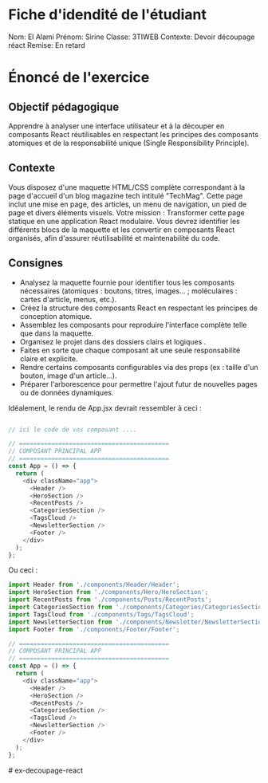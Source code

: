# Fiche d'idendité de l'étudiant

Nom: El Alami
Prénom: Sirine
Classe: 3TIWEB
Contexte: Devoir découpage réact
Remise: En retard




# Énoncé de l'exercice
## Objectif pédagogique
Apprendre à analyser une interface utilisateur et à la découper en composants React réutilisables en respectant les principes des composants atomiques et de la responsabilité unique (Single Responsibility Principle).
## Contexte
Vous disposez d'une maquette HTML/CSS complète correspondant à la page d'accueil d'un blog magazine tech intitulé "TechMag". Cette page inclut une mise en page, des articles, un menu de navigation, un pied de page et divers éléments visuels.
Votre mission : Transformer cette page statique en une application React modulaire. Vous devrez identifier les différents blocs de la maquette et les convertir en composants React organisés, afin d'assurer réutilisabilité et maintenabilité du code.
## Consignes
- Analysez la maquette fournie pour identifier tous les composants nécessaires (atomiques : boutons, titres, images... ; moléculaires : cartes d'article, menus, etc.).
- Créez la structure des composants React en respectant les principes de conception atomique.
- Assemblez les composants pour reproduire l'interface complète telle que dans la maquette.
- Organisez le projet dans des dossiers clairs et logiques .
- Faites en sorte que chaque composant ait une seule responsabilité claire et explicite.
- Rendre certains composants configurables via des props (ex : taille d'un bouton, image d'un article...).
- Préparer l'arborescence pour permettre l'ajout futur de nouvelles pages ou de données dynamiques.


Idéalement, le rendu de App.jsx devrait ressembler à ceci :


```javascript

// ici le code de vos composant ....

// ==========================================
// COMPOSANT PRINCIPAL APP
// ==========================================
const App = () => {
  return (
    <div className="app">
      <Header />
      <HeroSection />
      <RecentPosts />
      <CategoriesSection />
      <TagsCloud />
      <NewsletterSection />
      <Footer />
    </div>
  );
};
```

Ou ceci :

```javascript
import Header from './components/Header/Header';
import HeroSection from './components/Hero/HeroSection';
import RecentPosts from './components/Posts/RecentPosts';
import CategoriesSection from './components/Categories/CategoriesSection';
import TagsCloud from './components/Tags/TagsCloud';
import NewsletterSection from './components/Newsletter/NewsletterSection';
import Footer from './components/Footer/Footer';

// ==========================================
// COMPOSANT PRINCIPAL APP
// ==========================================
const App = () => {
  return (
    <div className="app">
      <Header />
      <HeroSection />
      <RecentPosts />
      <CategoriesSection />
      <TagsCloud />
      <NewsletterSection />
      <Footer />
    </div>
  );
};
```
#   e x - d e c o u p a g e - r e a c t 
 
 